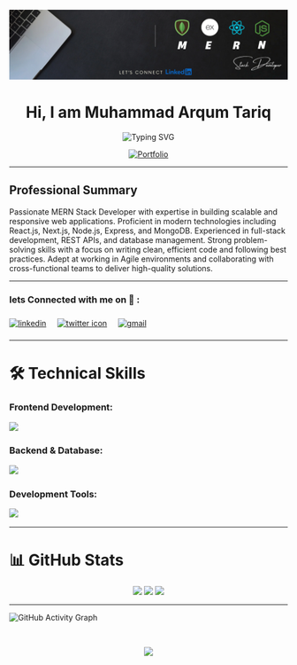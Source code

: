 ![Profile Banner](https://github.com/ARQUM21/ARQUM21/blob/main/Keep%20it%20simple.%20(13).png)

<h1 align="center">Hi, I am Muhammad Arqum Tariq</h1>
<div align="center">
  <img src="https://readme-typing-svg.herokuapp.com?font=Fira+Code&weight=600&size=22&pause=1000&color=2E9EF7&center=true&vCenter=true&width=435&lines=MERN+Stack+Developer;Frontend+Developer;Backend+Developer;Creative+Coder;Problem+Solver" alt="Typing SVG" />
</div>


<p align="center">
  <a href="https://shehzad.vercel.app/" target="_blank">
    <img src="https://img.shields.io/badge/🚀_Visit_My_Portfolio-0A3D62?style=for-the-badge&logo=google-chrome&logoColor=white" alt="Portfolio" />
  </a>
</p>

---

## Professional Summary

Passionate MERN Stack Developer with expertise in building scalable and responsive web applications. Proficient in modern technologies including React.js, Next.js, Node.js, Express, and MongoDB. Experienced in full-stack development, REST APIs, and database management. Strong problem-solving skills with a focus on writing clean, efficient code and following best practices. Adept at working in Agile environments and collaborating with cross-functional teams to deliver high-quality solutions.

---

<h3 align="left">lets Connected with me on 🔗 :</h3>

<p align="left">
  <a href="https://www.linkedin.com/in/shehza-d" target="blank"><img align="center"
      src="https://skillicons.dev/icons?i=linkedin" height="50" width="50" alt="linkedin" /></a>
  <a href="https://twitter.com/shehza_d_" target="blank" style="padding:8px"><img align="center" style="margin:8px"
      src="https://skillicons.dev/icons?i=twitter" height="50" width="50" alt="twitter icon" /></a>
  <a href="mailto:youremail@gmail.com" target="blank"><img align="center"
      src="https://skillicons.dev/icons?i=gmail" height="50" width="50" alt="gmail" /></a>	
</p>



---

# **🛠 Technical Skills**

### **Frontend Development:**
<p align="left">
  <img src="https://skillicons.dev/icons?i=html,css,js,sass,react,redux,nextjs,bootstrap,materialui,tailwind" style="height: 50px;" />
</p>

### **Backend & Database:**
<p align="left">
  <img src="https://skillicons.dev/icons?i=nodejs,express,mongodb,postgres,firebase" style="height: 55px;" />
</p>

### **Development Tools:**
<p align="left">
  <img src="https://skillicons.dev/icons?i=git,github,vscode,postman,vercel,netlify,npm" style="height: 50px;" />
</p>

---

# 📊 GitHub Stats

<div align="center">
  <img src="https://github-readme-stats.vercel.app/api?username=ARQUM21&show_icons=true&theme=radical&title_color=2E9EF7&icon_color=2E9EF7&text_color=ffffff&border_color=2E9EF7" height="165" />
  <img src="https://github-readme-streak-stats.herokuapp.com/?user=ARQUM21&theme=radical&background=0d1117&border=2E9EF7&stroke=2E9EF7&ring=2E9EF7&fire=2E9EF7&currStreakLabel=2E9EF7" height="165" />
  <img src="https://github-readme-stats.vercel.app/api/top-langs/?username=ARQUM21&layout=compact&theme=radical&title_color=2E9EF7&text_color=ffffff&border_color=2E9EF7" height="165" />
</div>

---

![GitHub Activity Graph](https://github-readme-activity-graph.vercel.app/graph?username=ARQUM21&bg_color=0d1117&color=2E9EF7&line=2E9EF7&point=ffffff&area=true&hide_border=true)

<br>
<p align="center">
  <img src="https://github-profile-trophy.vercel.app/?username=ARQUM21&theme=onedark&no-frame=true&margin-w=15&margin-h=15" />
</p>

<br>
